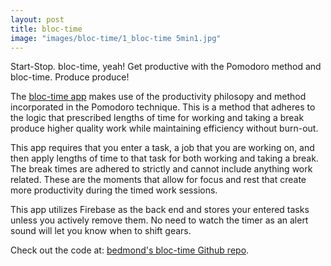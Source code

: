 ```yaml
---
layout: post
title: bloc-time
image: "images/bloc-time/1_bloc-time 5min1.jpg"
---
```

Start-Stop. bloc-time, yeah!
Get productive with the Pomodoro method and bloc-time. Produce produce!

The [bloc-time app][bloc-time] makes use of the productivity philosopy and method incorporated in the Pomodoro technique. This is a method that adheres to the logic that prescribed lengths of time for working and taking a break produce higher quality work while maintaining efficiency without burn-out.

This app requires that you enter a task, a job that you are working on, and then apply lengths of time to that task for both working and taking a break. The break times are adhered to strictly and cannot include anything work related. These are the moments that allow for focus and rest that create more productivity during the timed work sessions.

This app utilizes Firebase as the back end and stores your entered tasks unless you actively remove them. No need to watch the timer as an alert sound will let you know when to shift gears.

Check out the code at:
[bedmond's bloc-time Github repo][bedmond-gh].

[bedmond-gh]: https://github.com/bedmond/bloc-time
[bloc-time]: http://bloc-time.herokuapp.com